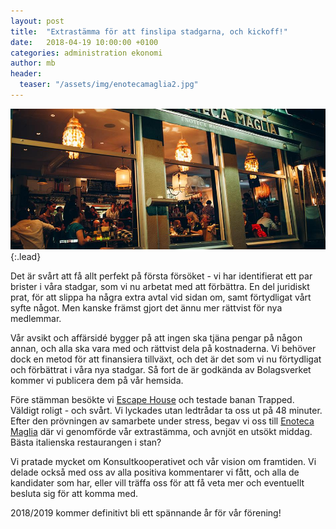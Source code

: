 ```yaml
---
layout: post
title:  "Extrastämma för att finslipa stadgarna, och kickoff!"
date:   2018-04-19 10:00:00 +0100
categories: administration ekonomi
author: mb
header:
  teaser: "/assets/img/enotecamaglia2.jpg"
---
```

![Full-width image](/assets/img/enotecamaglia2.jpg){:.lead}

Det är svårt att få allt perfekt på första försöket - vi har identifierat ett par brister i våra stadgar, som vi nu arbetat med att förbättra. En del juridiskt prat, för att slippa ha några extra avtal vid sidan om, samt förtydligat vårt syfte något. Men kanske främst gjort det ännu mer rättvist för nya medlemmar.

Vår avsikt och affärsidé bygger på att ingen ska tjäna pengar på någon annan, och alla ska vara med och rättvist dela på kostnaderna. Vi behöver dock en metod för att finansiera tillväxt, och det är det som vi nu förtydligat och förbättrat i våra nya stadgar. Så fort de är godkända av Bolagsverket kommer vi publicera dem på vår hemsida.

Före stämman besökte vi [Escape House](https://escapehouse.se/gothenburg/) och testade banan Trapped. Väldigt roligt - och svårt. Vi lyckades utan ledtrådar ta oss ut på 48 minuter. Efter den prövningen av samarbete under stress, begav vi oss till [Enoteca Maglia](http://www.enotecamaglia.se/) där vi genomförde vår extrastämma, och avnjöt en utsökt middag. Bästa italienska restaurangen i stan?

Vi pratade mycket om Konsultkooperativet och vår vision om framtiden. Vi delade också med oss av alla positiva kommentarer vi fått, och alla de kandidater som har, eller vill träffa oss för att få veta mer och eventuellt besluta sig för att komma med.

2018/2019 kommer definitivt bli ett spännande år för vår förening!
